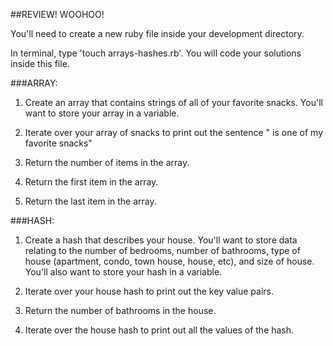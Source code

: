 ##REVIEW! WOOHOO!

You'll need to create a new ruby file inside your development directory. 

In terminal, type 'touch arrays-hashes.rb'. You will code your solutions inside this file.

###ARRAY:
1. Create an array that contains strings of all of your favorite snacks.
You'll want to store your array in a variable.

2. Iterate over your array of snacks to print out the sentence "<snack> is one of my favorite snacks"

3. Return the number of items in the array.

4. Return the first item in the array.

5. Return the last item in the array.

###HASH:

1. Create a hash that describes your house. You'll want to store data relating to the number of bedrooms, number of bathrooms, type of house (apartment, condo, town house, house, etc), and size of house. You'll also want to store your hash in a variable.

2. Iterate over your house hash to print out the key value pairs.

3. Return the number of bathrooms in the house.

4. Iterate over the house hash to print out all the values of the hash.

